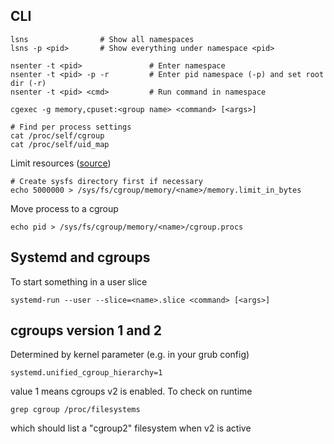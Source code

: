 ## CLI

    lsns                # Show all namespaces
    lsns -p <pid>       # Show everything under namespace <pid>
    
    nsenter -t <pid>               # Enter namespace
    nsenter -t <pid> -p -r         # Enter pid namespace (-p) and set root dir (-r)
    nsenter -t <pid> <cmd>         # Run command in namespace

    cgexec -g memory,cpuset:<group name> <command> [<args>]
    
    # Find per process settings
    cat /proc/self/cgroup
    cat /proc/self/uid_map

Limit resources ([source](https://wiki.archlinux.org/title/Cgroups))

    # Create sysfs directory first if necessary
    echo 5000000 > /sys/fs/cgroup/memory/<name>/memory.limit_in_bytes
    
Move process to a cgroup

    echo pid > /sys/fs/cgroup/memory/<name>/cgroup.procs

## Systemd and cgroups

To start something in a user slice

    systemd-run --user --slice=<name>.slice <command> [<args>]

## cgroups version 1 and 2

Determined by kernel parameter (e.g. in your grub config)

    systemd.unified_cgroup_hierarchy=1
    
value 1 means cgroups v2 is enabled. To check on runtime

    grep cgroup /proc/filesystems
    
which should list a "cgroup2" filesystem when v2 is active
